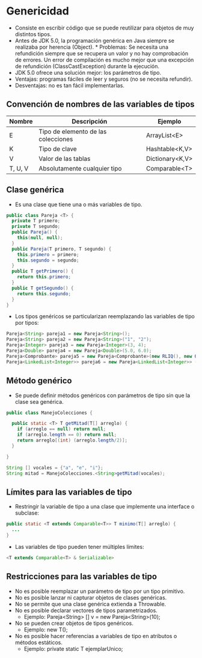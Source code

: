 # Genericidad

* Consiste en escribir código que se puede reutilizar para objetos de muy distintos tipos.
* Antes de JDK 5.0, la programación genérica en Java siempre se realizaba por herencia (Object). * Problemas: Se necesita una refundición siempre que se recupera un valor y no hay comprobación de errores. Un error de compilación es mucho mejor que una excepción de refundición (ClassCastException) durante la ejecución.
* JDK 5.0 ofrece una solución mejor: los parámetros de tipo.
* Ventajas: programas fáciles de leer y seguros (no se necesita refundir).
* Desventajas: no es tan fácil implementarlas.

## Convención de nombres de las variables de tipos

| Nombre | Descripción | Ejemplo |
| -- | -- | -- |
| E | Tipo de elemento de las colecciones | ArrayList\<E> |
| K | Tipo de clave | Hashtable<K,V> |
| V | Valor de las tablas | Dictionary<K,V> |
| T, U, V | Absolutamente cualquier tipo | Comparable\<T> |

## Clase genérica

* Es una clase que tiene una o más variables de tipo.

```java
public class Pareja <T> {
  private T primero;
  private T segundo;
  public Pareja() {
    this(null, null); 
  }
  public Pareja(T primero, T segundo) {
    this.primero = primero; 
    this.segundo = segundo;
  }
  public T getPrimero() {
    return this.primero; 
  }
  public T getSegundo() {
    return this.segundo; 
  }
}
```

* Los tipos genéricos se particularizan reemplazando las variables de tipo por tipos:

```java
Pareja<String> pareja1 = new Pareja<String>();
Pareja<String> pareja2 = new Pareja<String>("1", "2");
Pareja<Integer> pareja3 = new Pareja<Integer>(3, 4);
Pareja<Double> pareja4 = new Pareja<Double>(5.0, 6.0);
Pareja<Comprobante> pareja5 = new Pareja<Comprobante>(new RLIQ(), new OPPRE());
Pareja<LinkedList<Integer>> pareja6 = new Pareja<LinkedList<Integer>> (new LinkedList<Integer>(), new LinkedList<Integer>());
```

## Método genérico

* Se puede definir métodos genéricos con parámetros de tipo sin que la clase sea genérica.

```java
public class ManejoColecciones {

  public static <T> T getMitad(T[] arreglo) {
    if (arreglo == null) return null;
    if (arreglo.length == 0) return null;
    return arreglo[(int) (arreglo.length/2)];
  }

}
```

```java
String [] vocales = {"a", "e", "i"};
String mitad = ManejoColecciones.<String>getMitad(vocales);
```

## Límites para las variables de tipo

* Restringir la variable de tipo a una clase que implemente una interface o subclase:

```java
public static <T extends Comparable<T>> T minimo(T[] arreglo) {
  ...
}
```

* Las variables de tipo pueden tener múltiples límites:

```java
<T extends Comparable<T> & Serializable>
```

## Restricciones para las variables de tipo

* No es posible reemplazar un parámetro de tipo por un tipo primitivo.
* No es posible lanzar ni capturar objetos de clases genéricas.
* No se permite que una clase genérica extienda a Throwable.
* No es posible declarar vectores de tipos parametrizados.
  * Ejemplo: Pareja\<String> [] v = new Pareja\<String>(10);
* No se pueden crear objetos de tipos genéricos.
  * Ejemplo: new T();
* No es posible hacer referencias a variables de tipo en atributos o métodos estáticos.
  * Ejemplo: private static T ejemplarUnico;
